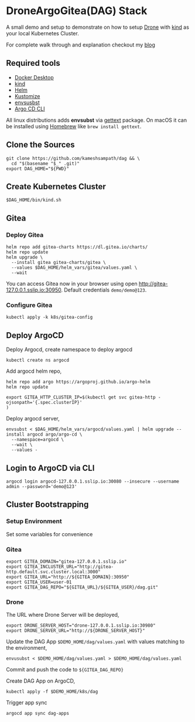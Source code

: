 # DroneArgoGitea(DAG) Stack

A small demo and setup to demonstrate on how to setup [Drone](https://drone.io) with [kind](https://kind.sigs.k8s.io/) as your local Kubernetes Cluster.

For complete walk through and explanation checkout my [blog](https://kubesimplify.com/yours-kindly-drone)

## Required tools

- [Docker Desktop](https://www.docker.com/products/docker-desktop/)
- [kind](https://kind.sigs.k8s.io/)
- [Helm](https://helm.sh/)
- [Kustomize](https://kustomize.io/)
- [envsusbst](https://www.man7.org/linux/man-pages/man1/envsubst.1.html)
- [Argo CD CLI](https://github.com/argoproj/argo-cd/releases/latest)

All linux distributions adds **envsubst** via [gettext](https://www.gnu.org/software/gettext/) package. On macOS it can be installed using [Homebrew](https://brew.sh/) like `brew install gettext`.

## Clone the Sources

```shell
git clone https://github.com/kameshsampath/dag && \
  cd "$(basename "$_" .git)"
export DAG_HOME="${PWD}"
```

## Create Kubernetes Cluster

```shell
$DAG_HOME/bin/kind.sh
```

## Gitea

### Deploy Gitea

```shell
helm repo add gitea-charts https://dl.gitea.io/charts/
helm repo update
helm upgrade \
  --install gitea gitea-charts/gitea \
  --values $DAG_HOME/helm_vars/gitea/values.yaml \
  --wait
```

You can access Gitea now in your browser using open <http://gitea-127.0.0.1.sslip.io:30950>. Default credentials `demo/demo@123`.

### Configure Gitea

```shell
kubectl apply -k k8s/gitea-config
```

## Deploy ArgoCD

Deploy Argocd, create namespace to deploy argocd

```shell
kubectl create ns argocd
```

Add argocd helm repo,

```shell
helm repo add argo https://argoproj.github.io/argo-helm
helm repo update
```

```shell
export GITEA_HTTP_CLUSTER_IP=$(kubectl get svc gitea-http -ojsonpath='{.spec.clusterIP}'
)
```

Deploy argocd server,

```shell
envsubst < $DAG_HOME/helm_vars/argocd/values.yaml | helm upgrade --install argocd argo/argo-cd \
  --namespace=argocd \
  --wait \
  --values -
```

## Login to ArgoCD via CLI

```shell
argocd login argocd-127.0.0.1.sslip.io:30080 --insecure --username admin --password='demo@123' 
```

## Cluster Bootstrapping

### Setup Environment

Set some variables for convenience

### Gitea

```shell
export GITEA_DOMAIN="gitea-127.0.0.1.sslip.io"
export GITEA_INCLUSTER_URL="http://gitea-http.default.svc.cluster.local:3000"
export GITEA_URL="http://${GITEA_DOMAIN}:30950"
export GITEA_USER=user-01
export GITEA_DAG_REPO="${GITEA_URL}/${GITEA_USER}/dag.git"
```

### Drone

The URL where Drone Server will be deployed,

```shell
export DRONE_SERVER_HOST="drone-127.0.0.1.sslip.io:30980"
export DRONE_SERVER_URL="http://${DRONE_SERVER_HOST}"
```

Update the DAG App `$DEMO_HOME/dag/values.yaml` with values matching to the environment,

```shell
envusubst < $DEMO_HOME/dag/values.yaml > $DEMO_HOME/dag/values.yaml
```

Commit and push the code to `${GITEA_DAG_REPO}`

Create DAG App on ArgoCD,

```shell
kubectl apply -f $DEMO_HOME/k8s/dag
```

Trigger app sync

```shell
argocd app sync dag-apps  
```
